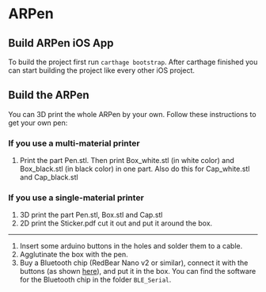 # ARPen

## Build ARPen iOS App
To build the project first run `carthage bootstrap`. After carthage finished you can start building the project like every other iOS project.

## Build the ARPen
You can 3D print the whole ARPen by your own. Follow these instructions to get your own pen:

### If you use a multi-material printer

1. Print the part Pen.stl. Then print Box_white.stl (in white color) and Box_black.stl (in black color) in one part. Also do this for Cap_white.stl and Cap_black.stl

### If you use a single-material printer
1. 3D print the part Pen.stl, Box.stl and Cap.stl
2. 2D print the Sticker.pdf cut it out and put it around the box.

---

1. Insert some arduino buttons in the holes and solder them to a cable.
2. Agglutinate the box with the pen.
3. Buy a Bluetooth chip (RedBear Nano v2 or similar), connect it with the buttons (as shown [here](images/connection.pdf)), and put it in the box. You can find the software for the Bluetooth chip in the folder `BLE_Serial`.
